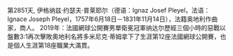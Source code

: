 第2851天, 伊格纳兹·约瑟夫·普莱耶尔（德语：Ignaz Josef Pleyel，法语：Ignace Joseph Pleyel，1757年6月18日－1831年11月14日），法籍奥地利作曲家，商人。
2019年：法國網球公開賽男單衛冕冠軍纳达尔歷經三個小時的惡戰以盤數3:1再次擊敗奧地利名將多米尼克·蒂姆拿下了生涯第12座法國網球公開賽，也是個人生涯第18座職業大滿貫。